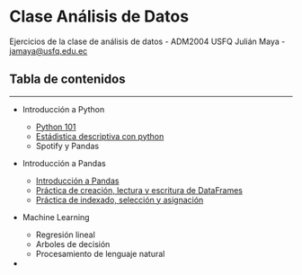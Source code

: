 # Clase Análisis de Datos

Ejercicios de la clase de análisis de datos - ADM2004 USFQ
Julián Maya - jamaya@usfq.edu.ec

## Tabla de contenidos
___
- Introducción a Python
    - [Python 101](https://github.com/mayait/ClaseAnalisisDatos/blob/main/python101/intro_to_python.ipynb)
    - [Estádistica descriptiva con python](https://github.com/mayait/ClaseAnalisisDatos/blob/main/python101/EstadisticaDescriptivaPython.ipynb)
    - Spotify y Pandas

- Introducción a Pandas
    - [Introducción a Pandas](https://github.com/mayait/ClaseAnalisisDatos/blob/main/pandas/intro_to_pandas.ipynb)
    - [Práctica de creación, lectura y escritura de DataFrames](https://github.com/mayait/ClaseAnalisisDatos/blob/main/pandas/Pandas_Exercise_Creating_Reading_and_Writing.ipynb)
    - [Práctica de indexado, selección y asignación](https://github.com/mayait/ClaseAnalisisDatos/blob/main/pandas/Pandas_exercise_indexing_selecting_assigning.ipynb)

- Machine Learning
    - Regresión lineal
    - Arboles de decisión
    - Procesamiento de lenguaje natural

- 
